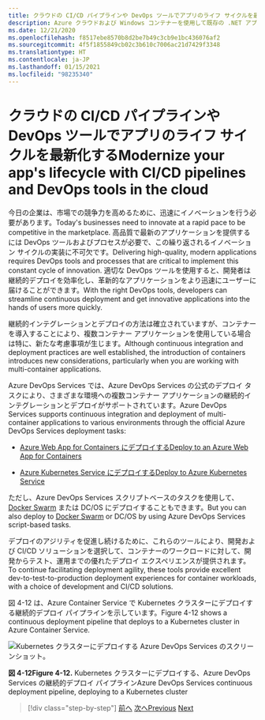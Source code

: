 ```yaml
---
title: クラウドの CI/CD パイプラインや DevOps ツールでアプリのライフ サイクルを最新化する
description: Azure クラウドおよび Windows コンテナーを使用して既存の .NET アプリケーションを最新化する | クラウドの CI/CD パイプラインと DevOps ツールを使用してアプリのライフサイクルを最新化する
ms.date: 12/21/2020
ms.openlocfilehash: f8517ebe8570b8d2be7b49c3cb9e1bc436076af2
ms.sourcegitcommit: 4f5f1855849cb02c3b610c7006ac21d7429f3348
ms.translationtype: HT
ms.contentlocale: ja-JP
ms.lasthandoff: 01/15/2021
ms.locfileid: "98235340"
---
```

# <a name="modernize-your-apps-lifecycle-with-cicd-pipelines-and-devops-tools-in-the-cloud"></a><span data-ttu-id="e6c63-103">クラウドの CI/CD パイプラインや DevOps ツールでアプリのライフ サイクルを最新化する</span><span class="sxs-lookup"><span data-stu-id="e6c63-103">Modernize your app's lifecycle with CI/CD pipelines and DevOps tools in the cloud</span></span>

<span data-ttu-id="e6c63-104">今日の企業は、市場での競争力を高めるために、迅速にイノベーションを行う必要があります。</span><span class="sxs-lookup"><span data-stu-id="e6c63-104">Today's businesses need to innovate at a rapid pace to be competitive in the marketplace.</span></span> <span data-ttu-id="e6c63-105">高品質で最新のアプリケーションを提供するには DevOps ツールおよびプロセスが必要で、この繰り返されるイノベーション サイクルの実装に不可欠です。</span><span class="sxs-lookup"><span data-stu-id="e6c63-105">Delivering high-quality, modern applications requires DevOps tools and processes that are critical to implement this constant cycle of innovation.</span></span> <span data-ttu-id="e6c63-106">適切な DevOps ツールを使用すると、開発者は継続的デプロイを効率化し、革新的なアプリケーションをより迅速にユーザーに届けることができます。</span><span class="sxs-lookup"><span data-stu-id="e6c63-106">With the right DevOps tools, developers can streamline continuous deployment and get innovative applications into the hands of users more quickly.</span></span>

<span data-ttu-id="e6c63-107">継続的インテグレーションとデプロイの方法は確立されていますが、コンテナーを導入することにより、複数コンテナー アプリケーションを使用している場合は特に、新たな考慮事項が生じます。</span><span class="sxs-lookup"><span data-stu-id="e6c63-107">Although continuous integration and deployment practices are well established, the introduction of containers introduces new considerations, particularly when you are working with multi-container applications.</span></span>

<span data-ttu-id="e6c63-108">Azure DevOps Services では、Azure DevOps Services の公式のデプロイ タスクにより、さまざまな環境への複数コンテナー アプリケーションの継続的インテグレーションとデプロイがサポートされています。</span><span class="sxs-lookup"><span data-stu-id="e6c63-108">Azure DevOps Services supports continuous integration and deployment of multi-container applications to various environments through the official Azure DevOps Services deployment tasks:</span></span>

- [<span data-ttu-id="e6c63-109">Azure Web App for Containers にデプロイする</span><span class="sxs-lookup"><span data-stu-id="e6c63-109">Deploy to an Azure Web App for Containers</span></span>](/azure/devops/pipelines/apps/cd/deploy-docker-webapp?tabs=dotnet-core)

- [<span data-ttu-id="e6c63-110">Azure Kubernetes Service にデプロイする</span><span class="sxs-lookup"><span data-stu-id="e6c63-110">Deploy to Azure Kubernetes Service</span></span>](/azure/devops/pipelines/apps/cd/deploy-aks?tabs=dotnet-core)

<span data-ttu-id="e6c63-111">ただし、Azure DevOps Services スクリプトベースのタスクを使用して、[Docker Swarm](https://blog.jcorioland.io/archives/2016/11/29/full-ci-cd-pipeline-to-deploy-multi-containers-application-on-azure-container-service-docker-swarm-using-visual-studio-team-services.html) または DC/OS にデプロイすることもできます。</span><span class="sxs-lookup"><span data-stu-id="e6c63-111">But you can also deploy to [Docker Swarm](https://blog.jcorioland.io/archives/2016/11/29/full-ci-cd-pipeline-to-deploy-multi-containers-application-on-azure-container-service-docker-swarm-using-visual-studio-team-services.html) or DC/OS by using Azure DevOps Services script-based tasks.</span></span>

<span data-ttu-id="e6c63-112">デプロイのアジリティを促進し続けるために、これらのツールにより、開発および CI/CD ソリューションを選択して、コンテナーのワークロードに対して、開発からテスト、運用までの優れたデプロイ エクスペリエンスが提供されます。</span><span class="sxs-lookup"><span data-stu-id="e6c63-112">To continue facilitating deployment agility, these tools provide excellent dev-to-test-to-production deployment experiences for container workloads, with a choice of development and CI/CD solutions.</span></span>

<span data-ttu-id="e6c63-113">図 4-12 は、Azure Container Service で Kubernetes クラスターにデプロイする継続的デプロイ パイプラインを示しています。</span><span class="sxs-lookup"><span data-stu-id="e6c63-113">Figure 4-12 shows a continuous deployment pipeline that deploys to a Kubernetes cluster in Azure Container Service.</span></span>

![Kubernetes クラスターにデプロイする Azure DevOps Services のスクリーンショット。](./media/life-cycle-ci-cd-pipelines-devops-tools/deploy-mvc-app-container-kubernetes.png)

<span data-ttu-id="e6c63-115">**図 4-12**</span><span class="sxs-lookup"><span data-stu-id="e6c63-115">**Figure 4-12.**</span></span> <span data-ttu-id="e6c63-116">Kubernetes クラスターにデプロイする、Azure DevOps Services の継続的デプロイ パイプライン</span><span class="sxs-lookup"><span data-stu-id="e6c63-116">Azure DevOps Services continuous deployment pipeline, deploying to a Kubernetes cluster</span></span>

>[!div class="step-by-step"]
><span data-ttu-id="e6c63-117">[前へ](modernize-your-apps-with-monitoring-and-telemetry.md)
>[次へ](migrate-to-hybrid-cloud-scenarios.md)</span><span class="sxs-lookup"><span data-stu-id="e6c63-117">[Previous](modernize-your-apps-with-monitoring-and-telemetry.md)
[Next](migrate-to-hybrid-cloud-scenarios.md)</span></span>
